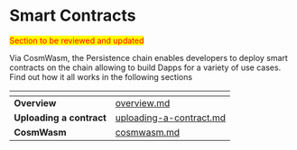 # Smart Contracts

<mark style="color:red;">Section to be reviewed and updated</mark>

Via CosmWasm, the Persistence chain enables developers to deploy smart contracts on the chain allowing to build Dapps for a variety of use cases. Find out how it all works in the following sections

<table data-card-size="large" data-view="cards"><thead><tr><th></th><th data-hidden data-card-target data-type="content-ref"></th></tr></thead><tbody><tr><td><strong>Overview</strong></td><td><a href="overview.md">overview.md</a></td></tr><tr><td><strong>Uploading a contract</strong></td><td><a href="uploading-a-contract.md">uploading-a-contract.md</a></td></tr><tr><td><strong>CosmWasm</strong></td><td><a href="cosmwasm.md">cosmwasm.md</a></td></tr></tbody></table>
